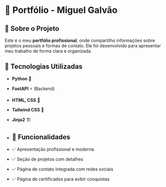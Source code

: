 # 💼 Portfólio - Miguel Galvão

## 📌 Sobre o Projeto
Este é o meu **portfólio profissional**, onde compartilho informações sobre projetos pessoais e formas de contato. Ele foi desenvolvido para apresentar meu trabalho de forma clara e organizada.

## 🚀 Tecnologias Utilizadas
- **Python** 🐍
- **FastAPI** ⚡ (Backend)
- **HTML, CSS** 🎨
- **Tailwind CSS** 💨 
- **Jinja2** 🏗️

- ## 📌 Funcionalidades
- ✅ Apresentação profissional e moderna
- ✅ Seção de projetos com detalhes
- ✅ Página de contato integrada com redes sociais
- ✅ Página de certificados para exibir conquistas
